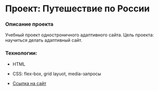 # Проект: Путешествие по России

### Описание проекта
Учебный проект одностроничного адаптивного сайта. Цель проекта: научиться делать адаптивный сайт.

### Технологии:
* HTML
* CSS: flex-box, grid layuot, media-запросы

* [Ссылка на сайт]()

